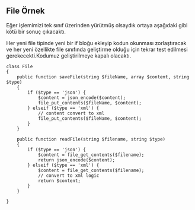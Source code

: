 ## File Örnek

Eğer işlemimizi tek sınıf üzerinden yürütmüş olsaydık ortaya aşağıdaki gibi kötü bir sonuç çıkacaktı.

Her yeni file tipinde yeni bir if bloğu ekleyip kodun okunması zorlaştıracak ve her yeni
özellikte file sınıfında geliştirme olduğu için tekrar test edilmesi gerekecekti.Kodumuz geliştirilmeye kapalı olacaktı.

```
class File
{
    public function saveFile(string $fileName, array $content, string $type)
    {
        if ($type == 'json') {
            $content = json_encode($content);
            file_put_contents($fileName, $content);
        } elseif ($type == 'xml') {
            // content convert to xml
            file_put_contents($fileName, $content);
        }
    }

    public function readFile(string $filename, string $type)
    {
        if ($type == 'json') {
            $content = file_get_contents($filename);
            return json_encode($content);
        } elseif ($type == 'xml') {
            $content = file_get_contents($filename);
            // convert to xml logic
            return $content;
        }
    }

}
```